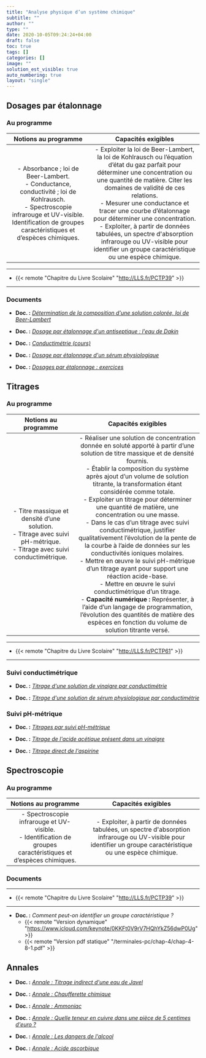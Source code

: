 ```yaml
---
title: "Analyse physique d’un système chimique"
subtitle: ""
author: ""
type: ""
date: 2020-10-05T09:24:24+04:00
draft: false
toc: true
tags: []
categories: []
image: ""
solution_est_visible: true
auto_numbering: true
layout: "single"
---
```


## Dosages par étalonnage

### Au programme

| Notions au programme | Capacités exigibles |
|:-:|:-:|
| - Absorbance&nbsp;; loi de Beer-Lambert.<br />- Conductance, conductivité&nbsp;; loi de Kohlrausch.<br />- Spectroscopie infrarouge et UV-visible. Identification de groupes caractéristiques et d’espèces chimiques.   | - Exploiter la loi de Beer-Lambert, la loi de Kohlrausch ou l’équation d’état du gaz parfait pour déterminer une concentration ou une quantité de matière. Citer les domaines de validité de ces relations.<br />- Mesurer une conductance et tracer une courbe d’étalonnage pour déterminer une concentration.<br />- Exploiter, à partir de données tabulées, un spectre d'absorption infrarouge ou UV-visible pour identifier un groupe caractéristique ou une espèce chimique.  |

----

- {{< remote "Chapitre du Livre Scolaire" "http://LLS.fr/PCTP39" >}}

----

### Documents

- **Doc. :** [*Détermination de la composition d'une solution colorée, loi de Beer-Lambert*](1-beer-lambert)

- **Doc. :** [*Dosage par étalonnage d'un antiseptique : l'eau de Dakin*](2-eau-dakin)

- **Doc. :** [*Conductimétrie (cours)*](3-conductivite-solution)

- **Doc. :** [*Dosage par étalonnage d'un sérum physiologique*](4-kohlrausch-dosage)

- **Doc. :** [*Dosages par étalonnage : exercices*](14-dosages-etalonnage-exercices)

## Titrages

### Au programme

| Notions au programme | Capacités exigibles |
|:-:|:-:|
| - Titre massique et densité d’une solution.<br />- Titrage avec suivi pH-métrique.<br />- Titrage avec suivi conductimétrique.    | - Réaliser une solution de concentration donnée en soluté apporté à partir d’une solution de titre massique et de densité fournis.<br />- Établir la composition du système après ajout d’un volume de solution titrante, la transformation étant considérée comme totale.<br />- Exploiter un titrage pour déterminer une quantité de matière, une concentration ou une masse.<br />- Dans le cas d’un titrage avec suivi conductimétrique, justifier qualitativement l’évolution de la pente de la courbe à l’aide de données sur les conductivités ioniques molaires.<br />- Mettre en œuvre le suivi pH-métrique d’un titrage ayant pour support une réaction acide-base.<br />- Mettre en œuvre le suivi conductimétrique d’un titrage.<br />- **Capacité numérique :** Représenter, à l’aide d’un langage de programmation, l’évolution des quantités de matière des espèces en fonction du volume de solution titrante versé.   |

----

- {{< remote "Chapitre du Livre Scolaire" "http://LLS.fr/PCTP61" >}}

----

### Suivi conductimétrique

- **Doc. :** [*Titrage d'une solution de vinaigre par conductimétrie*](5-titrage-conductimetrique)

- **Doc. :** [*Titrage d'une solution de sérum physiologique par conductimétrie*](6-titrage-conductimetrique-2)

### Suivi pH-métrique

- **Doc. :** [*Titrages par suivi pH-métrique*](7-titrage-acide-base)

- **Doc. :** [*Titrage de l'acide acétique présent dans un vinaigre*](15-titrage-acide-acetique)

- **Doc. :** [*Titrage direct de l'aspirine*](18-titrage-aspirine)

## Spectroscopie

### Au programme

| Notions au programme | Capacités exigibles |
|:-:|:-:|
| - Spectroscopie infrarouge et UV-visible.<br />- Identification de groupes caractéristiques et d’espèces chimiques.   | - Exploiter, à partir de données tabulées, un spectre d'absorption infrarouge ou UV-visible pour identifier un groupe caractéristique ou une espèce chimique.  |

### Documents

----

- {{< remote "Chapitre du Livre Scolaire" "http://LLS.fr/PCTP39" >}}

----

- **Doc. :** *Comment peut-on identifier un groupe caractéristique ?*
  - {{< remote "Version dynamique" "https://www.icloud.com/keynote/0KKFt0V9rV7HQhYkZ56dwP0Ug" >}}
  - {{< remote "Version pdf statique" "/terminales-pc/chap-4/chap-4-8-1.pdf" >}}

## Annales

- **Doc. :** [*Annale : Titrage indirect d'une eau de Javel*](8-titrage-indirect)

- **Doc. :** [*Annale : Chaufferette chimique*](9-chaufferette-chimique)

- **Doc. :** [*Annale : Ammoniac*](10-ammoniac)

- **Doc. :** [*Annale : Quelle teneur en cuivre dans une pièce de 5 centimes d'euro ?*](11-teneur-cuivre-piece)

- **Doc. :** [*Annale : Les dangers de l'alcool*](12-alcool)

- **Doc. :** [*Annale : Acide ascorbique*](13-acide-ascorbique)

